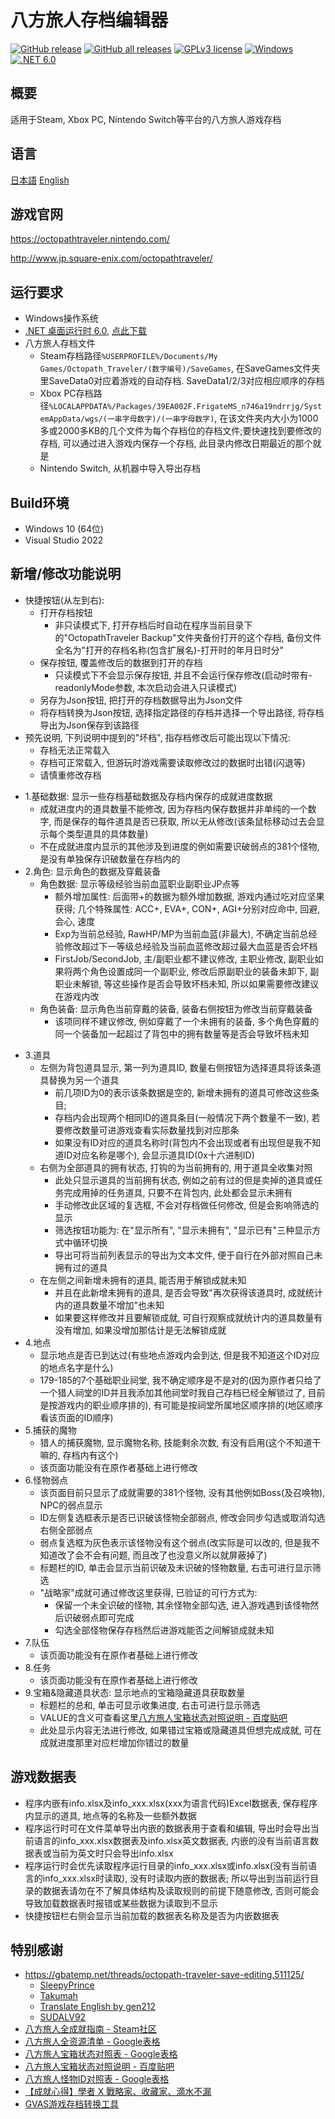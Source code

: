 # 八方旅人存档编辑器

[![GitHub release](https://img.shields.io/github/v/release/LonelyWindG/OctopathTraveler-SaveDataEditor?style=for-the-badge)](https://github.com/LonelyWindG/OctopathTraveler-SaveDataEditor/releases/latest)
[![GitHub all releases](https://img.shields.io/github/downloads/turtle-insect/OctopathTraveler/total?style=for-the-badge&color=00B000)](https://github.com/LonelyWindG/OctopathTraveler-SaveDataEditor/releases)
[![GPLv3 license](https://img.shields.io/github/license/LonelyWindG/OctopathTraveler-SaveDataEditor?style=for-the-badge&color=blue)](https://github.com/LonelyWindG/OctopathTraveler-SaveDataEditor/blob/master/LICENSE)
[![Windows](https://img.shields.io/badge/PLATFORM-Windows-blueviolet?style=for-the-badge)](https://dotnet.microsoft.com/zh-cn/apps/desktop)
[![.NET 6.0](https://img.shields.io/badge/.NET-6.0-%234122AA?style=for-the-badge)](https://dotnet.microsoft.com/zh-cn/download/dotnet/6.0)

## 概要

适用于Steam, Xbox PC, Nintendo Switch等平台的八方旅人游戏存档

## 语言

[日本語](README_JA.md) [English](README_EN.md)

## 游戏官网

https://octopathtraveler.nintendo.com/

http://www.jp.square-enix.com/octopathtraveler/

## 运行要求

* Windows操作系统
* [.NET 桌面运行时 6.0](https://dotnet.microsoft.com/download), [点此下载](https://aka.ms/dotnet/6.0/windowsdesktop-runtime-win-x64.exe)
* 八方旅人存档文件
  * Steam存档路径`%USERPROFILE%/Documents/My Games/Octopath_Traveler/(数字编号)/SaveGames`, 在SaveGames文件夹里SaveData0对应着游戏的自动存档. SaveData1/2/3对应相应顺序的存档
  * Xbox PC存档路径`%LOCALAPPDATA%/Packages/39EA002F.FrigateMS_n746a19ndrrjg/SystemAppData/wgs/(一串字母数字)/(一串字母数字)`, 在该文件夹内大小为1000多或2000多KB的几个文件为每个存档位的存档文件;要快速找到要修改的存档, 可以通过进入游戏内保存一个存档, 此目录内修改日期最近的那个就是
  * Nintendo Switch, 从机器中导入导出存档

## Build环境

* Windows 10 (64位)
* Visual Studio 2022

## 新增/修改功能说明

* 快捷按钮(从左到右):
  * 打开存档按钮
    * 非只读模式下, 打开存档后时自动在程序当前目录下的"OctopathTraveler Backup"文件夹备份打开的这个存档, 备份文件全名为"打开的存档名称(包含扩展名)-打开时的年月日时分"
  * 保存按钮, 覆盖修改后的数据到打开的存档
    * 只读模式下不会显示保存按钮, 并且不会运行保存修改(启动时带有-readonlyMode参数, 本次启动会进入只读模式)
  * 另存为Json按钮, 把打开的存档数据导出为Json文件
  * 将存档转换为Json按钮, 选择指定路径的存档并选择一个导出路径, 将存档导出为Json保存到该路径
* 预先说明, 下列说明中提到的"坏档", 指存档修改后可能出现以下情况:
  * 存档无法正常载入
  * 存档可正常载入, 但游玩时游戏需要读取修改过的数据时出错(闪退等)
  * 请慎重修改存档
+ 1.基础数据: 显示一些存档基础数据及存档内保存的成就进度数据
  * 成就进度内的道具数量不能修改, 因为存档内保存数据并非单纯的一个数字, 而是保存的每件道具是否已获取, 所以无从修改(该条鼠标移动过去会显示每个类型道具的具体数量)
  * 不在成就进度内显示的其他涉及到进度的例如需要识破弱点的381个怪物, 是没有单独保存识破数量在存档内的
+ 2.角色: 显示角色的数据及穿戴装备
  * 角色数据: 显示等级经验当前血蓝职业副职业JP点等
    * 额外增加属性: 后面带+的数据为额外增加数据, 游戏内通过吃对应坚果获得; 几个特殊属性: ACC+, EVA+, CON+, AGI+分别对应命中, 回避, 会心, 速度
    * Exp为当前总经验, RawHP/MP为当前血蓝(非最大), 不确定当前总经验修改超过下一等级总经验及当前血蓝修改超过最大血蓝是否会坏档
    * FirstJob/SecondJob, 主/副职业都不建议修改, 主职业修改, 副职业如果将两个角色设置成同一个副职业, 修改后原副职业的装备未卸下, 副职业未解锁, 等这些操作是否会导致坏档未知, 所以如果需要修改建议在游戏内改
  * 角色装备: 显示角色当前穿戴的装备, 装备右侧按钮为修改当前穿戴装备
    * 该项同样不建议修改, 例如穿戴了一个未拥有的装备, 多个角色穿戴的同一个装备加一起超过了背包中的拥有数量等是否会导致坏档未知
* 3.道具
  * 左侧为背包道具显示, 第一列为道具ID, 数量右侧按钮为选择道具将该条道具替换为另一个道具
    * 前几项ID为0的表示该条数据是空的, 新增未拥有的道具可修改这些条目; 
    * 存档内会出现两个相同ID的道具条目(一般情况下两个数量不一致), 若要修改数量可进游戏查看实际数量找到对应那条
    * 如果没有ID对应的道具名称时(背包内不会出现或者有出现但是我不知道ID对应名称是哪个), 会显示道具ID(0x十六进制ID)
  * 右侧为全部道具的拥有状态, 打钩的为当前拥有的, 用于道具全收集对照
    * 此处只显示道具的当前拥有状态, 例如之前有过的但是卖掉的道具或任务完成用掉的任务道具, 只要不在背包内, 此处都会显示未拥有
    * 手动修改此区域的复选框, 不会对存档做任何修改, 但是会影响筛选的显示
    * 筛选按钮功能为: 在"显示所有", "显示未拥有", "显示已有"三种显示方式中循环切换
    * 导出可将当前列表显示的导出为文本文件, 便于自行在外部对照自己未拥有过的道具
  * 在左侧之间新增未拥有的道具, 能否用于解锁成就未知
    * 并且在此新增未拥有的道具, 是否会导致"再次获得该道具时, 成就统计内的道具数量不增加"也未知
    * 如果要这样修改并且要解锁成就, 可自行观察成就统计内的道具数量有没有增加, 如果没增加那估计是无法解锁成就
* 4.地点
  * 显示地点是否已到达过(有些地点游戏内会到达, 但是我不知道这个ID对应的地点名字是什么)
  * 179-185的7个基础职业祠堂, 我不确定顺序是不是对的(因为原作者只给了一个猎人祠堂的ID并且我添加其他祠堂时我自己存档已经全解锁过了, 目前是按游戏内的职业顺序排的), 有可能是按祠堂所属地区顺序排的(地区顺序看该页面的ID顺序)
* 5.捕获的魔物
  * 猎人的捕获魔物, 显示魔物名称, 技能剩余次数, 有没有启用(这个不知道干嘛的, 存档内有这个)
  * 该页面功能没有在原作者基础上进行修改
* 6.怪物弱点
  * 该页面目前只显示了成就需要的381个怪物, 没有其他例如Boss(及召唤物), NPC的弱点显示
  * ID左侧复选框表示是否已识破该怪物全部弱点, 修改会同步勾选或取消勾选右侧全部弱点
  * 弱点复选框为灰色表示该怪物没有这个弱点(改实际是可以改的, 但是我不知道改了会不会有问题, 而且改了也没意义所以就屏蔽掉了)
  * 标题栏的ID, 单击会显示当前识破及未识破的怪物数量, 右击可进行显示筛选
  * "战略家"成就可通过修改这里获得, 已验证的可行方式为: 
    * 保留一个未全识破的怪物, 其余怪物全部勾选, 进入游戏遇到该怪物然后识破弱点即可完成
    * 勾选全部怪物保存存档然后进游戏能否之间解锁成就未知
* 7.队伍
  * 该页面功能没有在原作者基础上进行修改
* 8.任务
  * 该页面功能没有在原作者基础上进行修改
* 9.宝箱&隐藏道具状态: 显示地点的宝箱隐藏道具获取数量
  * 标题栏的总和, 单击可显示收集进度, 右击可进行显示筛选
  * VALUE的含义可查看这里[八方旅人宝箱状态对照说明 - 百度贴吧](https://tieba.baidu.com/p/7822253075)
  * 此处显示内容无法进行修改, 如果错过宝箱或隐藏道具但想完成成就, 可在成就进度那里对应栏增加你错过的数量

## 游戏数据表

* 程序内嵌有info.xlsx及info_xxx.xlsx(xxx为语言代码)Excel数据表, 保存程序内显示的道具, 地点等的名称及一些额外数据
* 程序运行时可在文件菜单导出内嵌的数据表用于查看和编辑, 导出时会导出当前语言的info_xxx.xlsx数据表及info.xlsx英文数据表, 内嵌的没有当前语言数据表或当前为英文时只会导出info.xlsx
* 程序运行时会优先读取程序运行目录的info_xxx.xlsx或info.xlsx(没有当前语言的info_xxx.xlsx时读取), 没有时读取内嵌的数据表; 所以导出到当前运行目录的数据表请勿在不了解具体结构及读取规则的前提下随意修改, 否则可能会导致加载数据表时报错或某些数据为读取到不显示
* 快捷按钮栏右侧会显示当前加载的数据表名称及是否为内嵌数据表

## 特别感谢

* https://gbatemp.net/threads/octopath-traveler-save-editing.511125/
  * [SleepyPrince](https://gbatemp.net/members/sleepyprince.94652/)
  * [Takumah](https://gbatemp.net/members/takumah.456165/)
  * [Translate English by gen212](https://github.com/gen212/OctopathTraveler)
  * [SUDALV92](https://github.com/SUDALV92/OctopathTraveler-TreasureChests-)
* [八方旅人全成就指南 - Steam社区](https://steamcommunity.com/sharedfiles/filedetails/?id=2795091350)
* [八方旅人全资源清单 - Google表格](https://docs.google.com/spreadsheets/d/14Kz5mTAYdxqdgjbkbotAMGC2aoiJBbrBUiLeh8Pwu0Q)
* [八方旅人宝箱状态对照表 - Google表格](https://docs.google.com/spreadsheets/d/1WGN0166crI5IbnJ4QADnLiNHrL2FUr0MVFqmWH7dBRg)
* [八方旅人宝箱状态对照说明 - 百度贴吧](https://tieba.baidu.com/p/7822253075)
* [八方旅人怪物ID对照表 - Google表格](https://docs.google.com/spreadsheets/d/1O1OYHmLNsUcak5dByXbmEFDaxIbp-mDSHGC6j92P5ho)
* [【成就心得】學者 X 戰略家、收藏家、滴水不漏](https://forum.gamer.com.tw/C.php?bsn=31593&snA=585)
* [GVAS游戏存档转换工具](https://github.com/januwA/gvas-converter)
